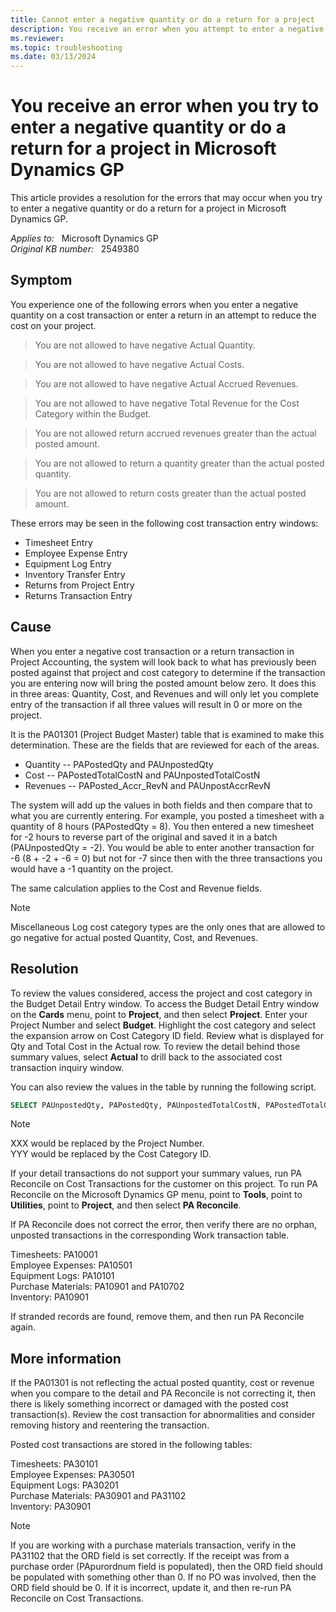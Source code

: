 ```yaml
---
title: Cannot enter a negative quantity or do a return for a project
description: You receive an error when you attempt to enter a negative quantity or do a return transaction on a cost transaction in Project Accounting. Provides a resolution.
ms.reviewer: 
ms.topic: troubleshooting
ms.date: 03/13/2024
---
```

# You receive an error when you try to enter a negative quantity or do a return for a project in Microsoft Dynamics GP

This article provides a resolution for the errors that may occur when you try to enter a negative quantity or do a return for a project in Microsoft Dynamics GP.

_Applies to:_ &nbsp; Microsoft Dynamics GP  
_Original KB number:_ &nbsp; 2549380

## Symptom

You experience one of the following errors when you enter a negative quantity on a cost transaction or enter a return in an attempt to reduce the cost on your project.

> You are not allowed to have negative Actual Quantity.

> You are not allowed to have negative Actual Costs.

> You are not allowed to have negative Actual Accrued Revenues.

> You are not allowed to have negative Total Revenue for the Cost Category within the Budget.

> You are not allowed return accrued revenues greater than the actual posted amount.

> You are not allowed to return a quantity greater than the actual posted quantity.

> You are not allowed to return costs greater than the actual posted amount.

These errors may be seen in the following cost transaction entry windows:

- Timesheet Entry
- Employee Expense Entry
- Equipment Log Entry
- Inventory Transfer Entry
- Returns from Project Entry
- Returns Transaction Entry

## Cause

When you enter a negative cost transaction or a return transaction in Project Accounting, the system will look back to what has previously been posted against that project and cost category to determine if the transaction you are entering now will bring the posted amount below zero. It does this in three areas: Quantity, Cost, and Revenues and will only let you complete entry of the transaction if all three values will result in 0 or more on the project.

It is the PA01301 (Project Budget Master) table that is examined to make this determination. These are the fields that are reviewed for each of the areas.

- Quantity -- PAPostedQty and PAUnpostedQty
- Cost -- PAPostedTotalCostN and PAUnpostedTotalCostN
- Revenues -- PAPosted_Accr_RevN and PAUnpostAccrRevN

The system will add up the values in both fields and then compare that to what you are currently entering. For example, you posted a timesheet with a quantity of 8 hours (PAPostedQty = 8). You then entered a new timesheet for -2 hours to reverse part of the original and saved it in a batch (PAUnpostedQty = -2). You would be able to enter another transaction for -6 (8 + -2 + -6 = 0) but not for -7 since then with the three transactions you would have a -1 quantity on the project.

The same calculation applies to the Cost and Revenue fields.

> [!NOTE]
> Miscellaneous Log cost category types are the only ones that are allowed to go negative for actual posted Quantity, Cost, and Revenues.

## Resolution

To review the values considered, access the project and cost category in the Budget Detail Entry window. To access the Budget Detail Entry window on the **Cards** menu, point to **Project**, and then select **Project**. Enter your Project Number and select **Budget**. Highlight the cost category and select the expansion arrow on Cost Category ID field. Review what is displayed for Qty and Total Cost in the Actual row. To review the detail behind those summary values, select **Actual** to drill back to the associated cost transaction inquiry window.

You can also review the values in the table by running the following script.

```sql
SELECT PAUnpostedQty, PAPostedQty, PAUnpostedTotalCostN, PAPostedTotalCostN, PAUnpostAccrRevN, PAPosted_Accr_RevN, * FROM PA01301 WHERE PAPROJNUMBER = 'XXX' and PACOSTCATID = 'YYY'
```

> [!NOTE]
> XXX would be replaced by the Project Number.  
> YYY would be replaced by the Cost Category ID.

If your detail transactions do not support your summary values, run PA Reconcile on Cost Transactions for the customer on this project. To run PA Reconcile on the Microsoft Dynamics GP menu, point to **Tools**, point to **Utilities**, point to **Project**, and then select **PA Reconcile**.

If PA Reconcile does not correct the error, then verify there are no orphan, unposted transactions in the corresponding Work transaction table.

Timesheets: PA10001  
Employee Expenses: PA10501  
Equipment Logs: PA10101  
Purchase Materials: PA10901 and PA10702  
Inventory: PA10901

If stranded records are found, remove them, and then run PA Reconcile again.

## More information

If the PA01301 is not reflecting the actual posted quantity, cost or revenue when you compare to the detail and PA Reconcile is not correcting it, then there is likely something incorrect or damaged with the posted cost transaction(s). Review the cost transaction for abnormalities and consider removing history and reentering the transaction.

Posted cost transactions are stored in the following tables:

Timesheets: PA30101  
Employee Expenses: PA30501  
Equipment Logs: PA30201  
Purchase Materials: PA30901 and PA31102  
Inventory: PA30901

> [!NOTE]
> If you are working with a purchase materials transaction, verify in the PA31102 that the ORD field is set correctly. If the receipt was from a purchase order (PApurordnum field is populated), then the ORD field should be populated with something other than 0. If no PO was involved, then the ORD field should be 0. If it is incorrect, update it, and then re-run PA Reconcile on Cost Transactions.
